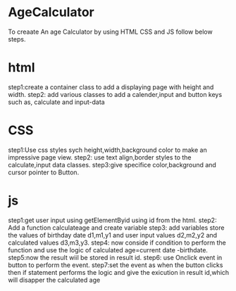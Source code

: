 # AgeCalculator
 
To creaate An age Calculator by using HTML CSS and JS follow below steps.
# html
step1:create a container class to add a displaying page with height and width.
step2: add various classes to add a calender,input  and button keys such as, calculate and input-data

# CSS
step1:Use css styles sych height,width,background color to make an impressive page view.
step2: use text align,border styles to the calculate,input data classes.
step3:give specifice color,background and cursor pointer to Button. 

# js
step1:get user input using getElementByid using id from the html.
step2: Add a function calculateage and create variable
step3: add variables store the values of birthday date d1,m1,y1 and user input values d2,m2,y2 and calculated values d3,m3,y3.
step4: now conside if condition to perform the function and use the logic of calculated age=current date -birthdate.
step5:now the result wiil be stored in result id.
step6: use Onclick event in button to perform the event.
step7:set the event as when the button clicks then if statement performs the logic and give the exicution in result id,which will disapper the calculated age